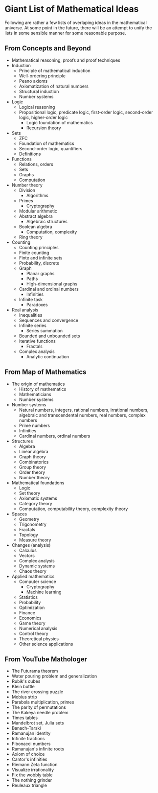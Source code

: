 # Giant List of Mathematical Ideas

Following are rather a few lists of overlaping ideas in the mathematical universe. At some point in the future, there will be an attempt to unify the lists in some sensible manner for some reasonable purpose.

## From Concepts and Beyond

- Mathematical reasoning, proofs and proof techniques
- Induction
  - Principle of mathematical induction
  - Well-ordering principle
  - Peano axioms
  - Axiomatization of natural numbers
  - Structural induction
  - Number systems
- Logic
  - Logical reasoning
  - Propositional logic, predicate logic, first-order logic, second-order logic, higher-order logic
    - Logic foundation of mathematics
    - Recursion theory
- Sets
  - ZFC
  - Foundation of mathematics
  - Second-order logic, quantifiers
  - Definitions
- Functions
  - Relations, orders
  - Sets
  - Graphs
  - Computation
- Number theory
  - Division
    - Algorithms
  - Primes
    - Cryptography
  - Modular arithmetic
  - Abstract algebra
    - Algebraic structures
  - Boolean algebra
    - Computation, complexity
  - Ring theory
- Counting
  - Counting principles
  - Finite counting
  - Finte and infinite sets
  - Probability, discrete
  - Graph
    - Planar graphs
    - Paths
    - High-dimensional graphs
  - Cardinal and ordinal numbers
    - Infinities
  - Infinite task
    - Paradoxes
- Real analysis
  - Inequalities
  - Sequences and convergence
  - Infinite series
    - Series summation
  - Bounded and unbounded sets
  - Iterative functions
    - Fractals
  - Complex analysis
    - Analytic continuation

## From Map of Mathematics

- The origin of mathematics
  - History of mathematics
  - Mathematicians
  - Number systems
- Number systems
  - Natural numbers, integers, rational numbers, irrational numbers, algebraic and transcendental numbers, real numbers, complex numbers
  - Prime numbers
  - Infinities
  - Cardinal numbers, ordinal numbers
- Structures
  - Algebra
  - Linear algebra
  - Graph theory
  - Combinatorics
  - Group theory
  - Order theory
  - Number theory
- Mathematical foundations
  - Logic
  - Set theory
  - Axiomatic systems
  - Category theory
  - Computation, computability theory, complexity theory
- Spaces
  - Geometry
  - Trigonometry
  - Fractals
  - Topology
  - Measure theory
- Changes (analysis)
  - Calculus
  - Vectors
  - Complex analysis
  - Dynamic systems
  - Chaos theory
- Applied mathematics
  - Computer science
    - Cryptography
    - Machine learning
  - Statistics
  - Probability
  - Optimization
  - Finance
  - Economics
  - Game theory
  - Numerical analysis
  - Control theory
  - Theoretical physics
  - Other science applications

## From YouTube Mathologer

- The Futurama theorem
- Water pouring problem and generalization
- Rubik's cubes
- Klein bottle
- The river crossing puzzle
- Mobius strip
- Parabola multiplication, primes
- The parity of permutations
- The Kakeya needle problem
- Times tables
- Mandelbrot set, Julia sets
- Banach-Tarski
- Ramanujan identity
- Infinite fractions
- Fibonacci numbers
- Ramanujan's infinite roots
- Axiom of choice
- Cantor's infinities
- Riemann Zeta function
- Visualize irrationality
- Fix the wobbly table
- The nothing grinder
- Reuleaux triangle
